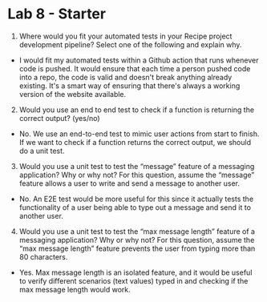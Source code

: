 # Lab 8 - Starter

1) Where would you fit your automated tests in your Recipe project development pipeline? Select one of the following and explain why.
- I would fit my automated tests within a Github action that runs whenever code is pushed. It would ensure that each time a person pushed code into a repo, the code is valid and doesn't break anything already existing. It's a smart way of ensuring that there's always a working version of the website available.

2) Would you use an end to end test to check if a function is returning the correct output? (yes/no)
- No. We use an end-to-end test to mimic user actions from start to finish. If we want to check if a function returns the correct output, we should do a unit test. 
  
3) Would you use a unit test to test the “message” feature of a messaging application? Why or why not? For this question, assume the “message” feature allows a user to write and send a message to another user.
- No. An E2E test would be more useful for this since it actually tests the functionality of a user being able to type out a message and send it to another user. 

4) Would you use a unit test to test the “max message length” feature of a messaging application? Why or why not? For this question, assume the “max message length” feature prevents the user from typing more than 80 characters.
- Yes. Max message length is an isolated feature, and it would be useful to verify different scenarios (text values) typed in and checking if the max message length would work. 

